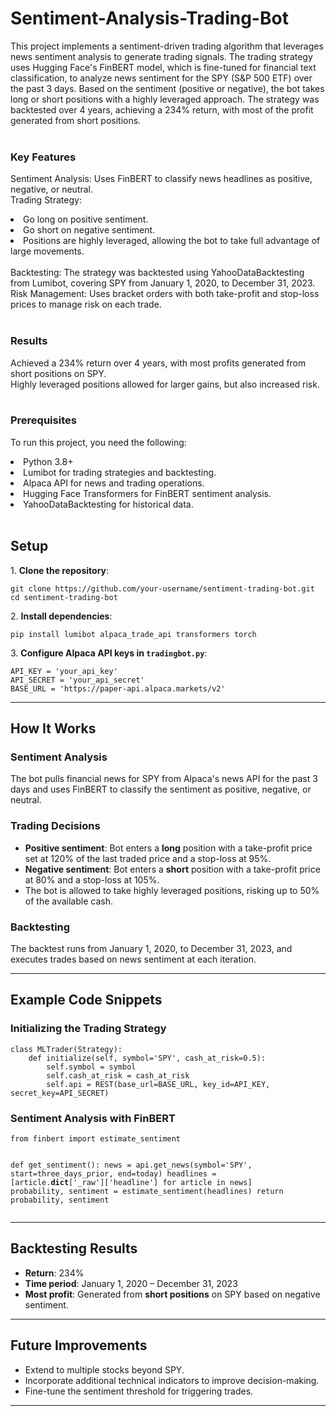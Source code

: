 # Sentiment-Analysis-Trading-Bot
This project implements a sentiment-driven trading algorithm that leverages news sentiment analysis to generate trading signals. The trading strategy uses Hugging Face's FinBERT model, which is fine-tuned for financial text classification, to analyze news sentiment for the SPY (S&P 500 ETF) over the past 3 days. Based on the sentiment (positive or negative), the bot takes long or short positions with a highly leveraged approach. The strategy was backtested over 4 years, achieving a 234% return, with most of the profit generated from short positions. <br><br>

### Key Features
Sentiment Analysis: Uses FinBERT to classify news headlines as positive, negative, or neutral.<br>
Trading Strategy:<br>
<li>Go long on positive sentiment.<br>
<li>Go short on negative sentiment. <br>
<li>Positions are highly leveraged, allowing the bot to take full advantage of large movements.<br><br>
Backtesting: The strategy was backtested using YahooDataBacktesting from Lumibot, covering SPY from January 1, 2020, to December 31, 2023.<br>
Risk Management: Uses bracket orders with both take-profit and stop-loss prices to manage risk on each trade.<br><br>

### Results
Achieved a 234% return over 4 years, with most profits generated from short positions on SPY.<br>
Highly leveraged positions allowed for larger gains, but also increased risk. <br><br>

### Prerequisites
To run this project, you need the following:

<li>Python 3.8+
<li>Lumibot for trading strategies and backtesting.
<li>Alpaca API for news and trading operations.
<li>Hugging Face Transformers for FinBERT sentiment analysis.
<li>YahooDataBacktesting for historical data.<br><br>

<h2>Setup</h2>

<p>1. <strong>Clone the repository</strong>:</p>

<pre><code>git clone https://github.com/your-username/sentiment-trading-bot.git
cd sentiment-trading-bot
</code></pre>

<p>2. <strong>Install dependencies</strong>:</p>

<pre><code>pip install lumibot alpaca_trade_api transformers torch
</code></pre>

<p>3. <strong>Configure Alpaca API keys in <code>tradingbot.py</code></strong>:</p>

<pre><code>API_KEY = 'your_api_key'
API_SECRET = 'your_api_secret'
BASE_URL = 'https://paper-api.alpaca.markets/v2'
</code></pre>

<hr>

<h2>How It Works</h2>

<h3>Sentiment Analysis</h3>
<p>The bot pulls financial news for SPY from Alpaca's news API for the past 3 days and uses FinBERT to classify the sentiment as positive, negative, or neutral.</p>

<h3>Trading Decisions</h3>
<ul>
  <li><strong>Positive sentiment</strong>: Bot enters a <strong>long</strong> position with a take-profit price set at 120% of the last traded price and a stop-loss at 95%.</li>
  <li><strong>Negative sentiment</strong>: Bot enters a <strong>short</strong> position with a take-profit price at 80% and a stop-loss at 105%.</li>
  <li>The bot is allowed to take highly leveraged positions, risking up to 50% of the available cash.</li>
</ul>

<h3>Backtesting</h3>
<p>The backtest runs from January 1, 2020, to December 31, 2023, and executes trades based on news sentiment at each iteration.</p>

<hr>

<h2>Example Code Snippets</h2>

<h3>Initializing the Trading Strategy</h3>
<pre><code>class MLTrader(Strategy):
    def initialize(self, symbol='SPY', cash_at_risk=0.5):
        self.symbol = symbol
        self.cash_at_risk = cash_at_risk
        self.api = REST(base_url=BASE_URL, key_id=API_KEY, secret_key=API_SECRET)
</code></pre>

<h3>Sentiment Analysis with FinBERT</h3>
<pre><code>from finbert import estimate_sentiment

def get_sentiment():
    news = api.get_news(symbol='SPY', start=three_days_prior, end=today)
    headlines = [article.__dict__['_raw']['headline'] for article in news]
    probability, sentiment = estimate_sentiment(headlines)
    return probability, sentiment
</code></pre>

<hr>

<h2>Backtesting Results</h2>
<ul>
  <li><strong>Return</strong>: 234%</li>
  <li><strong>Time period</strong>: January 1, 2020 – December 31, 2023</li>
  <li><strong>Most profit</strong>: Generated from <strong>short positions</strong> on SPY based on negative sentiment.</li>
</ul>

<hr>

<h2>Future Improvements</h2>
<ul>
  <li>Extend to multiple stocks beyond SPY.</li>
  <li>Incorporate additional technical indicators to improve decision-making.</li>
  <li>Fine-tune the sentiment threshold for triggering trades.</li>
</ul>

<hr>


